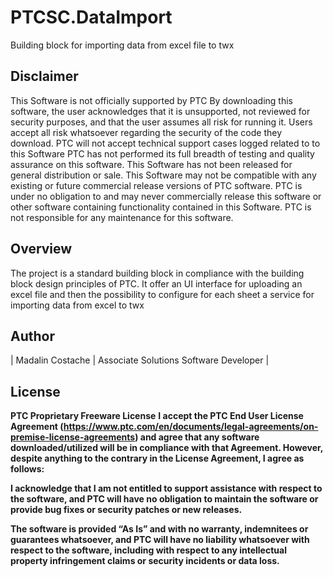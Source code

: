 # PTCSC.DataImport
Building block for importing data from excel file to twx


## Disclaimer
This Software is not officially supported by PTC By downloading this software, the user acknowledges that it is unsupported, not reviewed for security purposes, and that the user assumes all risk for running it. Users accept all risk whatsoever regarding the security of the code they download. PTC will not accept technical support cases logged related to to this Software PTC has not performed its full breadth of testing and quality assurance on this software. This Software has not been released for general distribution or sale. This Software may not be compatible with any existing or future commercial release versions of PTC software. PTC is under no obligation to and may never commercially release this software or other software containing functionality contained in this Software. PTC is not responsible for any maintenance for this software.

## Overview
The project is a standard building block in compliance with the building block design principles of PTC. It offer an UI interface for uploading an excel file and then the possibility to configure for each sheet a service for importing data from excel to twx

## Author
| Madalin Costache | Associate Solutions Software Developer             |

## **License**
**PTC Proprietary Freeware License**
**I accept the PTC End User License Agreement (https://www.ptc.com/en/documents/legal-agreements/on-premise-license-agreements) and agree that any software downloaded/utilized will be in compliance with that Agreement. However, despite anything to the contrary in the License Agreement, I agree as follows:**

**I acknowledge that I am not entitled to support assistance with respect to the software, and PTC will have no obligation to maintain the software or provide bug fixes or security patches or new releases.**

**The software is provided “As Is” and with no warranty, indemnitees or guarantees whatsoever, and PTC will have no liability whatsoever with respect to the software, including with respect to any intellectual property infringement claims or security incidents or data loss.**
